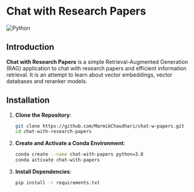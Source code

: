 # Chat with Research Papers

![Python](https://img.shields.io/badge/python-3.8+-blue.svg)

## Introduction

**Chat with Research Papers** is a simple Retrieval-Augmented Generation (RAG) application to chat with research papers and efficient information retrieval. It is an attempt to learn about vector embeddings, vector databases and reranker models.


## Installation

1. **Clone the Repository**:
    ```bash
    git clone https://github.com/MarmikChaudhari/chat-w-papers.git
    cd chat-with-research-papers
    ```

2. **Create and Activate a Conda Environment**:
    ```bash
    conda create --name chat-with-papers python=3.8
    conda activate chat-with-papers
    ```

3. **Install Dependencies**:
    ```bash
    pip install -r requirements.txt
    ```
